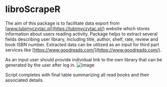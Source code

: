 # libroScrapeR
The aim of this package is to facilitate data export from [www.lubimyczytac.pl](https://lubimyczytac.pl/) website which stores information about users reading activity. 
Package helps to extract several fields describing user library, including title, author, shelf, rate, review and book ISBN number.
Extracted data can be utilized as an input for third part services like [https://www.goodreads.com/](https://www.goodreads.com/).

As an input user should provide individual link to the own library that can be generated by the user after log in.
![image](https://github.com/kanahia/libroScrapeR/assets/49271254/63b54e86-7595-4b0d-9c62-ef6572e70f02)

Script completes with final table summarizing all read books and their associated details.
